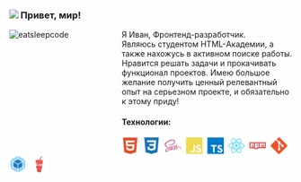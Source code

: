 <h3><img src = "https://raw.githubusercontent.com/MartinHeinz/MartinHeinz/master/wave.gif" width = 25px> Привет, мир!</h3>

<img src="https://github.com/raghavk16/raghavk16/blob/master/giphy.webp" alt="eatsleepcode" width="200" height="200" align="left" />

Я Иван, Фронтенд-разработчик.  
Являюсь студентом HTML-Академии, а также нахожусь в активном поиске работы.
Нравится решать задачи и прокачивать функционал проектов. Имею большое желание получить ценный релевантный опыт на серьезном проекте, и обязательно к этому приду!

<h4>Технологии:</h4>
<div>
  <img src="https://github.com/devicons/devicon/blob/master/icons/html5/html5-plain.svg" title="html" alt="html" width="30" height="30"/>&nbsp;
  <img src="https://github.com/devicons/devicon/blob/master/icons/css3/css3-plain.svg" title="css" alt="css" width="30" height="30"/>&nbsp;
  <img src="https://github.com/devicons/devicon/blob/master/icons/sass/sass-original.svg" title="sass" alt="sass" width="30" height="30"/>&nbsp;
  <img src="https://github.com/devicons/devicon/blob/master/icons/javascript/javascript-plain.svg" title="js" alt="js" width="30" height="30"/>&nbsp;
  <img src="https://github.com/devicons/devicon/blob/master/icons/typescript/typescript-plain.svg" title="ts" alt="ts" width="30" height="30"/>&nbsp;
  <img src="https://github.com/devicons/devicon/blob/master/icons/react/react-original.svg" title="react" alt="react" width="30" height="30"/>&nbsp;
  <img src="https://github.com/devicons/devicon/blob/master/icons/npm/npm-original-wordmark.svg" title="npm" alt="npm" width="30" height="30"/>&nbsp;
  <img src="https://github.com/devicons/devicon/blob/master/icons/git/git-plain.svg" title="git" alt="git" width="30" height="30"/>&nbsp;
  <img src="https://github.com/devicons/devicon/blob/master/icons/webpack/webpack-original.svg" title="webpack" alt="webpack" width="30" height="30"/>&nbsp;
  <img src="https://github.com/devicons/devicon/blob/master/icons/gulp/gulp-plain.svg" title="gulp" alt="gulp" width="30" height="30"/>&nbsp;
</div>
